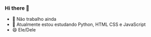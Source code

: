 ### Hi there 👋


- 🔭 Não trabalho ainda
- 🌱 Atualmente estou estudando Python, HTML CSS e JavaScript
 - 😄 Ele/Dele
